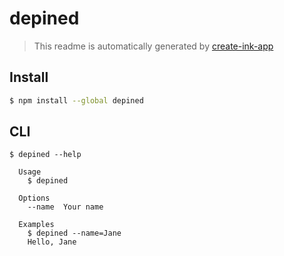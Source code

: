 # depined

> This readme is automatically generated by [create-ink-app](https://github.com/vadimdemedes/create-ink-app)

## Install

```bash
$ npm install --global depined
```

## CLI

```
$ depined --help

  Usage
    $ depined

  Options
    --name  Your name

  Examples
    $ depined --name=Jane
    Hello, Jane
```
